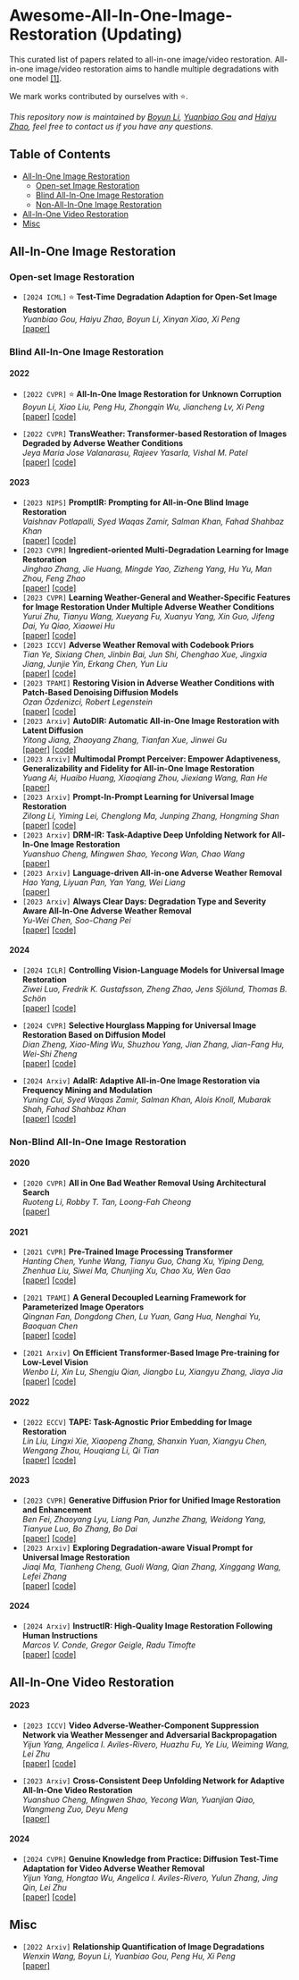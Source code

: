 # Awesome-All-In-One-Image-Restoration (Updating)

This curated list of papers related to all-in-one image/video restoration. All-in-one image/video restoration aims to handle multiple degradations with one model [[1]](#AirNet). 

We mark works contributed by ourselves with ⭐.

*This repository now is maintained by [Boyun Li](https://liboyun.github.io/), [Yuanbiao Gou](https://ybgou.github.io/) and [Haiyu Zhao](https://pandint.github.io/about/), feel free to contact us if you have any questions.*



## Table of Contents

- [All-In-One Image Restoration](#All-in-one-image-restoration)
  - [Open-set Image Restoration](#Open-set-Image-Restoration)
  - [Blind All-In-One Image Restoration](#Blind-All-In-One-Image-Restoration)
  - [Non-All-In-One Image Restoration](#Non-Blind-All-In-One-Image-Restoration)
- [All-In-One Video Restoration](#All-In-One-Video-Restoration)
- [Misc](#Misc)



## All-In-One Image Restoration

### Open-set Image Restoration

- `[2024 ICML]` ⭐ **Test-Time Degradation Adaption for Open-Set Image Restoration**  
*Yuanbiao Gou, Haiyu Zhao, Boyun Li, Xinyan Xiao, Xi Peng*  
[[paper]](https://arxiv.org/abs/2312.02197)

### Blind All-In-One Image Restoration

#### 2022

- `[2022 CVPR]` ⭐ **<a id="AirNet">All-In-One Image Restoration for Unknown Corruption</a>**  
*Boyun Li, Xiao Liu, Peng Hu, Zhongqin Wu, Jiancheng Lv, Xi Peng*   
[[paper]](http://pengxi.me/wp-content/uploads/2022/03/All-In-One-Image-Restoration-for-Unknown-Corruption.pdf) [[code]](https://github.com/XLearning-SCU/2022-CVPR-AirNet.git)

- `[2022 CVPR]` **TransWeather: Transformer-based Restoration of Images Degraded by Adverse Weather Conditions**  
*Jeya Maria Jose Valanarasu, Rajeev Yasarla, Vishal M. Patel*   
[[paper]](https://arxiv.org/abs/2111.14813) [[code]](https://github.com/jeya-maria-jose/TransWeather.git)

#### 2023

- `[2023 NIPS]` **PromptIR: Prompting for All-in-One Blind Image Restoration**  
*Vaishnav Potlapalli, Syed Waqas Zamir, Salman Khan, Fahad Shahbaz Khan*   
[[paper]](https://arxiv.org/abs/2306.13090) [[code]](https://github.com/va1shn9v/PromptIR.git)
- `[2023 CVPR]` **Ingredient-oriented Multi-Degradation Learning for Image Restoration**  
*Jinghao Zhang, Jie Huang, Mingde Yao, Zizheng Yang, Hu Yu, Man Zhou, Feng Zhao*  
[[paper]](https://openaccess.thecvf.com/content/CVPR2023/papers/Zhang_Ingredient-Oriented_Multi-Degradation_Learning_for_Image_Restoration_CVPR_2023_paper.pdf) [[code]](https://github.com/JingHao99/IDR-Ingredients-oriented-Degradation-Reformulation.git)
- `[2023 CVPR]` **Learning Weather-General and Weather-Specific Features for Image Restoration Under Multiple Adverse Weather Conditions**  
*Yurui Zhu, Tianyu Wang, Xueyang Fu, Xuanyu Yang, Xin Guo, Jifeng Dai, Yu Qiao, Xiaowei Hu*  
[[paper]](https://openaccess.thecvf.com/content/CVPR2023/papers/Zhu_Learning_Weather-General_and_Weather-Specific_Features_for_Image_Restoration_Under_Multiple_CVPR_2023_paper.pdf) [[code]](https://github.com/zhuyr97/WGWS-Net.git)
- `[2023 ICCV]` **Adverse Weather Removal with Codebook Priors**  
*Tian Ye, Sixiang Chen, Jinbin Bai, Jun Shi, Chenghao Xue, Jingxia Jiang, Junjie Yin, Erkang Chen, Yun Liu*  
[[paper]](https://openaccess.thecvf.com/content/ICCV2023/papers/Ye_Adverse_Weather_Removal_with_Codebook_Priors_ICCV_2023_paper.pdf) [[code]](https://github.com/Owen718/AWRCP.git)
- `[2023 TPAMI]` **Restoring Vision in Adverse Weather Conditions with Patch-Based Denoising Diffusion Models**  
*Ozan Özdenizci, Robert Legenstein*   
[[paper]](https://arxiv.org/abs/2207.14626) [[code]](https://github.com/IGITUGraz/WeatherDiffusion.git)
- `[2023 Arxiv]` **AutoDIR: Automatic All-in-One Image Restoration with Latent Diffusion**  
*Yitong Jiang, Zhaoyang Zhang, Tianfan Xue, Jinwei Gu*   
[[paper]](https://arxiv.org/pdf/2310.10123) [[code]](https://github.com/jiangyitong/AutoDIR.git)
- `[2023 Arxiv]` **Multimodal Prompt Perceiver: Empower Adaptiveness, Generalizability and Fidelity for All-in-One Image Restoration**  
*Yuang Ai, Huaibo Huang, Xiaoqiang Zhou, Jiexiang Wang, Ran He*  
[[paper]](https://arxiv.org/abs/2312.02918)
- `[2023 Arxiv]` **Prompt-In-Prompt Learning for Universal Image Restoration**  
*Zilong Li, Yiming Lei, Chenglong Ma, Junping Zhang, Hongming Shan*  
[[paper]](https://arxiv.org/abs/2312.05038v1) [[code]](https://github.com/longzilicart/pip_universal)
- `[2023 Arxiv]` **DRM-IR: Task-Adaptive Deep Unfolding Network for All-In-One Image Restoration**  
*Yuanshuo Cheng, Mingwen Shao, Yecong Wan, Chao Wang*   
[[paper]](https://arxiv.org/abs/2307.07688)
- `[2023 Arxiv]` **Language-driven All-in-one Adverse Weather Removal**  
*Hao Yang, Liyuan Pan, Yan Yang, Wei Liang*  
[[paper]](https://arxiv.org/abs/2312.01381)
- `[2023 Arxiv]` **Always Clear Days: Degradation Type and Severity Aware All-In-One Adverse Weather Removal**  
*Yu-Wei Chen, Soo-Chang Pei*  
[[paper]](https://arxiv.org/abs/2310.18293) [[code]](https://github.com/fordevoted/UtilityIR)

#### 2024

- `[2024 ICLR]` **Controlling Vision-Language Models for Universal Image Restoration**  
*Ziwei Luo, Fredrik K. Gustafsson, Zheng Zhao, Jens Sjölund, Thomas B. Schön*  
[[paper]](https://arxiv.org/abs/2310.01018) [[code]](https://github.com/Algolzw/daclip-uir.git)

- `[2024 CVPR]` **Selective Hourglass Mapping for Universal Image Restoration Based on Diffusion Model**  
*Dian Zheng, Xiao-Ming Wu, Shuzhou Yang, Jian Zhang, Jian-Fang Hu, Wei-Shi Zheng*  
[[paper]](https://arxiv.org/abs/2403.11157) [[code]](https://github.com/iSEE-Laboratory/DiffUIR?tab=readme-ov-file)

- `[2024 Arxiv]` **AdaIR: Adaptive All-in-One Image Restoration via Frequency Mining and Modulation**  
*Yuning Cui, Syed Waqas Zamir, Salman Khan, Alois Knoll, Mubarak Shah, Fahad Shahbaz Khan*   
[[paper]](https://arxiv.org/abs/2403.14614) [[code]](https://github.com/c-yn/AdaIR.git)

### Non-Blind All-In-One Image Restoration

#### 2020

- `[2020 CVPR]` **All in One Bad Weather Removal Using Architectural Search**  
*Ruoteng Li, Robby T. Tan, Loong-Fah Cheong*   
[[paper]](https://openaccess.thecvf.com/content_CVPR_2020/html/Li_All_in_One_Bad_Weather_Removal_Using_Architectural_Search_CVPR_2020_paper.html)

#### 2021

- `[2021 CVPR]` **Pre-Trained Image Processing Transformer**   
*Hanting Chen, Yunhe Wang, Tianyu Guo, Chang Xu, Yiping Deng, Zhenhua Liu, Siwei Ma, Chunjing Xu, Chao Xu, Wen Gao*   
[[paper]](https://arxiv.org/abs/2012.00364) [[code]](https://github.com/huawei-noah/Pretrained-IPT.git)

- `[2021 TPAMI]` **A General Decoupled Learning Framework for Parameterized Image Operators**  
*Qingnan Fan, Dongdong Chen, Lu Yuan, Gang Hua, Nenghai Yu, Baoquan Chen*   
[[paper]](https://arxiv.org/abs/1907.05852) [[code]](https://github.com/fqnchina/DecoupleLearning.git)

- `[2021 Arxiv]` **On Efficient Transformer-Based Image Pre-training for Low-Level Vision**  
*Wenbo Li, Xin Lu, Shengju Qian, Jiangbo Lu, Xiangyu Zhang, Jiaya Jia*  
[[paper]](https://arxiv.org/abs/2112.10175) [[code]](https://github.com/fenglinglwb/EDT.git)

#### 2022

- `[2022 ECCV]` **TAPE: Task-Agnostic Prior Embedding for Image Restoration**  
*Lin Liu, Lingxi Xie, Xiaopeng Zhang, Shanxin Yuan, Xiangyu Chen, Wengang Zhou, Houqiang Li, Qi Tian*  
[[paper]](https://arxiv.org/abs/2203.06074) [[code]](http://home.ustc.edu.cn/~ll0825/project_TAPE.html)

#### 2023

- `[2023 CVPR]` **Generative Diffusion Prior for Unified Image Restoration and Enhancement**  
*Ben Fei, Zhaoyang Lyu, Liang Pan, Junzhe Zhang, Weidong Yang, Tianyue Luo, Bo Zhang, Bo Dai*  
[[paper]](https://arxiv.org/abs/2304.01247) [[code]](https://github.com/Fayeben/GenerativeDiffusionPrior.git)
- `[2023 Arxiv]` **Exploring Degradation-aware Visual Prompt for Universal Image Restoration**  
  *Jiaqi Ma, Tianheng Cheng, Guoli Wang, Qian Zhang, Xinggang Wang, Lefei Zhang*  
  [[paper]](https://arxiv.org/abs/2306.13653) [[code]](https://github.com/leonmakise/ProRes.git)

#### 2024

- `[2024 Arxiv]` **InstructIR: High-Quality Image Restoration Following Human Instructions**  
*Marcos V. Conde, Gregor Geigle, Radu Timofte*  
[[paper]](https://arxiv.org/abs/2401.16468) [[code]](https://github.com/mv-lab/InstructIR.git)


## All-In-One Video Restoration

#### 2023

- `[2023 ICCV]` **Video Adverse-Weather-Component Suppression Network via Weather Messenger and Adversarial Backpropagation**  
*Yijun Yang, Angelica I. Aviles-Rivero, Huazhu Fu, Ye Liu, Weiming Wang, Lei Zhu*  
[[paper]](https://openaccess.thecvf.com/content/ICCV2023/html/Yang_Video_Adverse-Weather-Component_Suppression_Network_via_Weather_Messenger_and_Adversarial_Backpropagation_ICCV_2023_paper.html) [[code]](https://github.com/scott-yjyang/ViWS-Net.git)

- `[2023 Arxiv]` **Cross-Consistent Deep Unfolding Network for Adaptive All-In-One Video Restoration**  
*Yuanshuo Cheng, Mingwen Shao, Yecong Wan, Yuanjian Qiao, Wangmeng Zuo, Deyu Meng*   
[[paper]](https://arxiv.org/abs/2309.01627)

#### 2024

- `[2024 CVPR]` **Genuine Knowledge from Practice: Diffusion Test-Time Adaptation for Video Adverse Weather Removal**  
*Yijun Yang, Hongtao Wu, Angelica I. Aviles-Rivero, Yulun Zhang, Jing Qin, Lei Zhu*   
[[paper]](https://arxiv.org/abs/2403.07684) [[code]](https://github.com/scott-yjyang/DiffTTA)

## Misc

- `[2022 Arxiv]` **Relationship Quantification of Image Degradations**  
*Wenxin Wang, Boyun Li, Yuanbiao Gou, Peng Hu, Xi Peng*  
[[paper]](https://arxiv.org/abs/2212.04148)
